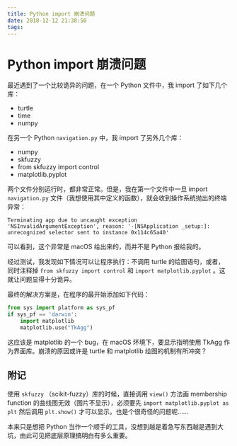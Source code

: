 ```yaml
---
title: Python import 崩溃问题
date: 2018-12-12 21:38:50
tags: 
---
```


# Python import 崩溃问题

最近遇到了一个比较诡异的问题，在一个 Python 文件中，我 import 了如下几个库：

- turtle
- time
- numpy

在另一个 Python `navigation.py` 中，我 import 了另外几个库：

- numpy
- skfuzzy
- from skfuzzy import control
- matplotlib.pyplot

两个文件分别运行时，都非常正常。但是，我在第一个文件中一旦 import `navigation.py` 文件（我想使用其中定义的函数），就会收到操作系统抛出的终端异常：

```
Terminating app due to uncaught exception 'NSInvalidArgumentException', reason: '-[NSApplication _setup:]: unrecognized selector sent to instance 0x114c65a40'
```

可以看到，这个异常是 macOS 给出来的，而并不是 Python 报给我的。

经过测试，我发现如下情况可以让程序执行：不调用 turtle 的绘图语句，或者，同时注释掉 `from skfuzzy import control` 和 `import matplotlib.pyplot` 。这就让问题显得十分诡异。

最终的解决方案是，在程序的最开始添加如下代码：

```python
from sys import platform as sys_pf
if sys_pf == 'darwin':
    import matplotlib
    matplotlib.use("TkAgg")
```

这应该是 matplotlib 的一个 bug，在 macOS 环境下，要显示指明使用 TkAgg 作为界面库。崩溃的原因或许是 turtle 和 matplotlib 绘图的机制有所冲突？

## 附记

使用 `skfuzzy` （scikit-fuzzy）库的时候，直接调用 `view()` 方法画 membership function 的曲线图无效（图片不显示），必须要先 `import matplotlib.pyplot as plt` 然后调用 `plt.show()` 才可以显示。也是个很奇怪的问题呢……

本来只是想把 Python 当作一个顺手的工具，没想到越是着急写东西越是遇到大坑，由此可见把底层原理搞明白有多么重要。